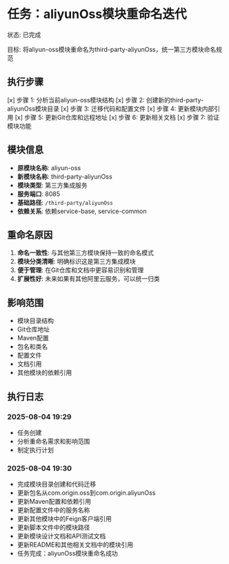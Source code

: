 # 任务：aliyunOss模块重命名迭代
状态: 已完成

目标: 将aliyun-oss模块重命名为third-party-aliyunOss，统一第三方模块命名规范

## 执行步骤
[x] 步骤 1: 分析当前aliyun-oss模块结构
[x] 步骤 2: 创建新的third-party-aliyunOss模块目录
[x] 步骤 3: 迁移代码和配置文件
[x] 步骤 4: 更新模块内部引用
[x] 步骤 5: 更新Git仓库和远程地址
[x] 步骤 6: 更新相关文档
[x] 步骤 7: 验证模块功能

## 模块信息
- **原模块名称**: aliyun-oss
- **新模块名称**: third-party-aliyunOss
- **模块类型**: 第三方集成服务
- **服务端口**: 8085
- **基础路径**: `/third-party/aliyunOss`
- **依赖关系**: 依赖service-base, service-common

## 重命名原因
1. **命名一致性**: 与其他第三方模块保持一致的命名模式
2. **模块分类清晰**: 明确标识这是第三方集成模块
3. **便于管理**: 在Git仓库和文档中更容易识别和管理
4. **扩展性好**: 未来如果有其他阿里云服务，可以统一归类

## 影响范围
- 模块目录结构
- Git仓库地址
- Maven配置
- 包名和类名
- 配置文件
- 文档引用
- 其他模块的依赖引用

## 执行日志
### 2025-08-04 19:29
- 任务创建
- 分析重命名需求和影响范围
- 制定执行计划

### 2025-08-04 19:30
- 完成模块目录创建和代码迁移
- 更新包名从com.origin.oss到com.origin.aliyunOss
- 更新Maven配置和依赖引用
- 更新配置文件中的服务名称
- 更新其他模块中的Feign客户端引用
- 更新脚本文件中的模块路径
- 更新模块设计文档和API测试文档
- 更新README和其他相关文档中的模块引用
- 任务完成：aliyunOss模块重命名成功 